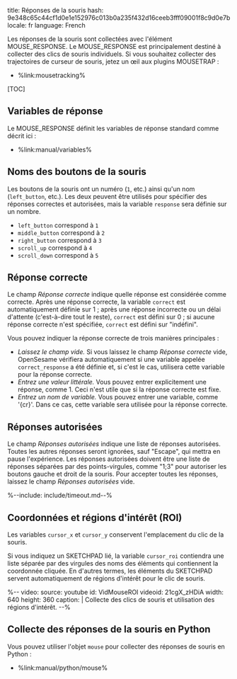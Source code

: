 title: Réponses de la souris
hash: 9e348c65c44cf1d0e1e152976c013b0a235f432d16ceeb3fff09001f8c9d0e7b
locale: fr
language: French

Les réponses de la souris sont collectées avec l'élément MOUSE_RESPONSE. Le MOUSE_RESPONSE est principalement destiné à collecter des clics de souris individuels. Si vous souhaitez collecter des trajectoires de curseur de souris, jetez un œil aux plugins MOUSETRAP :

- %link:mousetracking%

[TOC]

## Variables de réponse

Le MOUSE_RESPONSE définit les variables de réponse standard comme décrit ici :

- %link:manual/variables%

## Noms des boutons de la souris

Les boutons de la souris ont un numéro (`1`, etc.) ainsi qu'un nom (`left_button`, etc.). Les deux peuvent être utilisés pour spécifier des réponses correctes et autorisées, mais la variable `response` sera définie sur un nombre.

- `left_button` correspond à `1`
- `middle_button` correspond à `2`
- `right_button` correspond à `3`
- `scroll_up` correspond à `4`
- `scroll_down` correspond à `5`

## Réponse correcte

Le champ *Réponse correcte* indique quelle réponse est considérée comme correcte. Après une réponse correcte, la variable `correct` est automatiquement définie sur 1 ; après une réponse incorrecte ou un délai d'attente (c'est-à-dire tout le reste), `correct` est défini sur 0 ; si aucune réponse correcte n'est spécifiée, `correct` est défini sur "indéfini".

Vous pouvez indiquer la réponse correcte de trois manières principales :

- *Laissez le champ vide.* Si vous laissez le champ *Réponse correcte* vide, OpenSesame vérifiera automatiquement si une variable appelée `correct_response` a été définie et, si c'est le cas, utilisera cette variable pour la réponse correcte.
- *Entrez une valeur littérale.* Vous pouvez entrer explicitement une réponse, comme 1. Ceci n'est utile que si la réponse correcte est fixe.
- *Entrez un nom de variable.* Vous pouvez entrer une variable, comme '{cr}'. Dans ce cas, cette variable sera utilisée pour la réponse correcte.

## Réponses autorisées

Le champ *Réponses autorisées* indique une liste de réponses autorisées. Toutes les autres réponses seront ignorées, sauf "Escape", qui mettra en pause l'expérience. Les réponses autorisées doivent être une liste de réponses séparées par des points-virgules, comme "1;3" pour autoriser les boutons gauche et droit de la souris. Pour accepter toutes les réponses, laissez le champ *Réponses autorisées* vide.

%--include: include/timeout.md--%</notranslate>

## Coordonnées et régions d'intérêt (ROI)

Les variables `cursor_x` et `cursor_y` conservent l'emplacement du clic de la souris.

Si vous indiquez un SKETCHPAD lié, la variable `cursor_roi` contiendra une liste séparée par des virgules des noms des éléments qui contiennent la coordonnée cliquée. En d'autres termes, les éléments du SKETCHPAD servent automatiquement de régions d'intérêt pour le clic de souris.

%--
video:
 source: youtube
 id: VidMouseROI
 videoid: 21cgX_zHDiA
 width: 640
 height: 360
 caption: |
  Collecte des clics de souris et utilisation des régions d'intérêt.
--%

## Collecte des réponses de la souris en Python

Vous pouvez utiliser l'objet `mouse` pour collecter des réponses de souris en Python :

- %link:manual/python/mouse%
